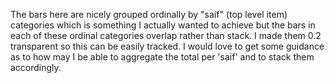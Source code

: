 The bars here are nicely grouped ordinally by "saif" (top level item) categories which is something I actually wanted to achieve but the bars in each of these ordinal categories overlap rather than stack. I made them 0.2 transparent so this can be easily tracked. I would love to get some guidance as to how may I be able to aggregate the total per 'saif' and to stack them accordingly.